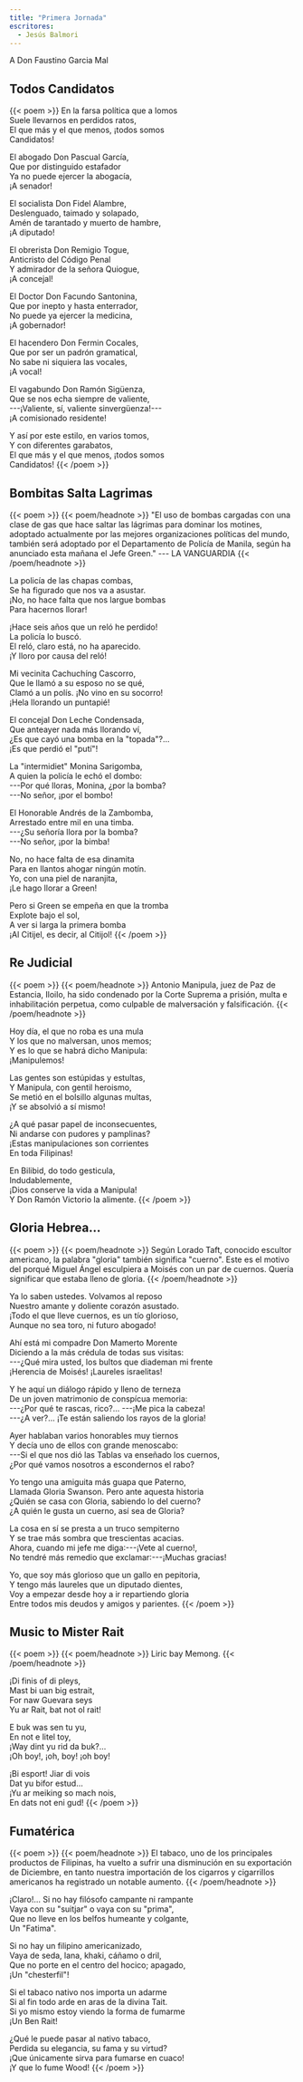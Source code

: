 ```yaml
---
title: "Primera Jornada"
escritores:
  - Jesús Balmori
---
```


A Don Faustino Garcia Mal <!-- WARN: apellido cortado -->

## Todos Candidatos

{{< poem >}}
En la farsa política que a lomos  
Suele llevarnos en perdidos ratos,  
El que más y el que menos, ¡todos somos  
Candidatos!

El abogado Don Pascual García,  
Que por distinguido estafador  
Ya no puede ejercer la abogacía,  
¡A senador!

El socialista Don Fidel Alambre,  
Deslenguado, taimado y solapado,  
Amén de tarantado y muerto de hambre,  
¡A diputado!

El obrerista Don Remigio Togue,  
Anticristo del Código Penal  
Y admirador de la señora Quiogue,  
¡A concejal!

El Doctor Don Facundo Santonina,  
Que por inepto y hasta enterrador,  
No puede ya ejercer la medicina,  
¡A gobernador!

El hacendero Don Fermin Cocales,  
Que por ser un padrón gramatical,  
No sabe ni siquiera las vocales,  
¡A vocal!

El vagabundo Don Ramón Sigüenza,  
Que se nos echa siempre de valiente,  
---¡Valiente, sí, valiente sinvergüenza!---  
¡A comisionado residente!

Y así por este estilo, en varios tomos,  
Y con diferentes garabatos,  
El que más y el que menos, ¡todos somos  
Candidatos!
{{< /poem >}}

## Bombitas Salta Lagrimas

{{< poem >}}
{{< poem/headnote >}}
"El uso de bombas cargadas con
una clase de gas que hace saltar
las lágrimas para dominar los motines,
adoptado actualmente por las
mejores organizaciones políticas
del mundo, también será adoptado
por el Departamento de Policía de
Manila, según ha anunciado esta
mañana el Jefe Green."
--- LA VANGUARDIA
{{< /poem/headnote >}}

La policía de las chapas combas,  
Se ha figurado que nos va a asustar.  
¡No, no hace falta que nos largue bombas  
Para hacernos llorar!

¡Hace seis años que un reló he perdido!  
La policía lo buscó.  
El reló, claro está, no ha aparecido.  
¡Y lloro por causa del reló!

Mi vecinita Cachuchíng Cascorro,  
Que le llamó a su esposo no se qué,  
Clamó a un polís. ¡No vino en su socorro!  
¡Hela llorando un puntapié!

El concejal Don Leche Condensada,  
Que anteayer nada más llorando ví,  
¿Es que cayó una bomba en la "topada"?...  
¡Es que perdió el "putí"!

La "intermidiet" Monina Sarigomba,  
A quien la policía le echó el dombo:  
---Por qué lloras, Monina, ¿por la bomba?  
---No señor, ¡por el bombo!

El Honorable Andrés de la Zambomba,  
Arrestado entre mil en una timba.  
---¿Su señoría llora por la bomba?  
---No señor, ¡por la bimba!

No, no hace falta de esa dinamita  
Para en llantos ahogar ningún motín.  
Yo, con una piel de naranjita,  
¡Le hago llorar a Green!

Pero si Green se empeña en que la tromba  
Explote bajo el sol,  
A ver si larga la primera bomba  
¡Al Citijel, es decir, al Citijol!
{{< /poem >}}

## Re Judicial

{{< poem >}}
{{< poem/headnote >}}
Antonio Manipula, juez de Paz de
Estancia, Iloilo, ha sido condenado
por la Corte Suprema a prisión,
multa e inhabilitación perpetua, como
culpable de malversación y falsificación.
{{< /poem/headnote >}}

Hoy día, el que no roba es una mula  
Y los que no malversan, unos memos;  
Y es lo que se habrá dicho Manipula:  
¡Manipulemos!

Las gentes son estúpidas y estultas,  
Y Manipula, con gentil heroismo,  
Se metió en el bolsillo algunas multas,  
¡Y se absolvió a sí mismo!

¿A qué pasar papel de inconsecuentes,  
Ni andarse con pudores y pamplinas?  
¡Estas manipulaciones son corrientes  
En toda Filipinas!

En Bilibid, do todo gesticula,  
Indudablemente,  
¡Dios conserve la vida a Manipula!  
Y Don Ramón Victorio la alimente.
{{< /poem >}}

## Gloria Hebrea...

{{< poem >}}
{{< poem/headnote >}}
Según Lorado Taft, conocido escultor
americano, la palabra "gloria"
también significa "cuerno". Este
es el motivo del porqué Miguel Ángel
esculpiera a Moisés con un par
de cuernos. Quería significar que
estaba lleno de gloria.
{{< /poem/headnote >}}

Ya lo saben ustedes. Volvamos al reposo  
Nuestro amante y doliente corazón asustado.  
¡Todo el que lleve cuernos, es un tío glorioso,  
Aunque no sea toro, ni futuro abogado!

Ahí está mi compadre Don Mamerto Morente  
Diciendo a la más crédula de todas sus visitas:  
---¿Qué mira usted, los bultos que diademan mi frente  
¡Herencia de Moisés! ¡Laureles israelitas!

Y he aquí un diálogo rápido y lleno de terneza  
De un joven matrimonio de conspícua memoria:  
---¿Por qué te rascas, rico?... ---¡Me pica la cabeza!  
---¿A ver?... ¡Te están saliendo los rayos de la gloria!

Ayer hablaban varios honorables muy tiernos  
Y decía uno de ellos con grande menoscabo:  
---Si el que nos dió las Tablas va enseñado los cuernos,  
¿Por qué vamos nosotros a escondernos el rabo?

Yo tengo una amiguita más guapa que Paterno,  
Llamada Gloria Swanson. Pero ante aquesta historia  
¿Quién se casa con Gloria, sabiendo lo del cuerno?  
¿A quién le gusta un cuerno, así sea de Gloria?

La cosa en sí se presta a un truco sempiterno  
Y se trae más sombra que trescientas acacias.  
Ahora, cuando mi jefe me diga:---¡Vete al cuerno!,  
No tendré más remedio que exclamar:---¡Muchas gracias!

Yo, que soy más glorioso que un gallo en pepitoria,  
Y tengo más laureles que un diputado dientes,  
Voy a empezar desde hoy a ir repartiendo gloria  
Entre todos mis deudos y amigos y parientes.
{{< /poem >}}

## Music to Mister Rait

{{< poem >}}
{{< poem/headnote >}}
Liric bay Memong.
{{< /poem/headnote >}}

¡Di finis of di pleys,  
Mast bi uan big estrait,  
For naw Guevara seys  
Yu ar Rait, bat not ol rait!

E buk was sen tu yu,  
En not e litel toy,  
¡Way dint yu rid da buk?...  
¡Oh boy!, ¡oh, boy! ¡oh boy!

¡Bi esport! Jiar di vois  
Dat yu bifor estud...  
¡Yu ar meiking so mach nois,  
En dats not eni gud!
{{< /poem >}}

## Fumatérica

{{< poem >}}
{{< poem/headnote >}}
El tabaco, uno de los principales
productos de Filipinas, ha vuelto
a sufrir una disminución en su
exportación de Diciembre, en tanto
nuestra importación de los cigarros
y cigarrillos americanos ha registrado
un notable aumento.
{{< /poem/headnote >}}

¡Claro!... Si no hay filósofo campante ni rampante  
Vaya con su "suitjar" o vaya con su "prima",  
Que no lleve en los belfos humeante y colgante,  
Un "Fatima".

Si no hay un filipino americanizado,  
Vaya de seda, lana, khaki, cáñamo o dril,  
Que no porte en el centro del hocico; apagado,  
¡Un "chesterfil"!

Si el tabaco nativo nos importa un adarme  
Si al fin todo arde en aras de la divina Tait.  
Si yo mismo estoy viendo la forma de fumarme  
¡Un Ben Rait!

¿Qué le puede pasar al nativo tabaco,  
Perdida su elegancia, su fama y su virtud?  
¡Que únicamente sirva para fumarse en cuaco!  
¡Y que lo fume Wood!
{{< /poem >}}
